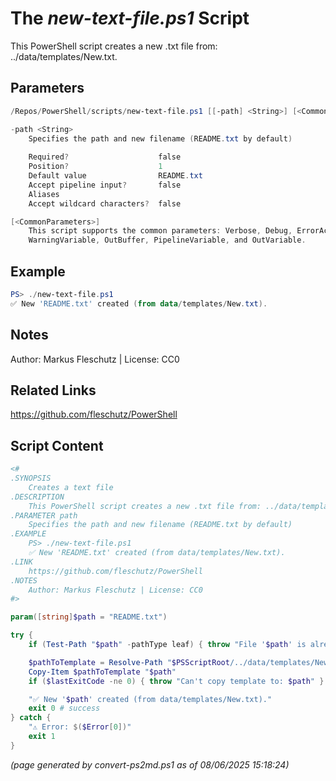 The *new-text-file.ps1* Script
===========================

This PowerShell script creates a new .txt file from: ../data/templates/New.txt.

Parameters
----------
```powershell
/Repos/PowerShell/scripts/new-text-file.ps1 [[-path] <String>] [<CommonParameters>]

-path <String>
    Specifies the path and new filename (README.txt by default)
    
    Required?                    false
    Position?                    1
    Default value                README.txt
    Accept pipeline input?       false
    Aliases                      
    Accept wildcard characters?  false

[<CommonParameters>]
    This script supports the common parameters: Verbose, Debug, ErrorAction, ErrorVariable, WarningAction, 
    WarningVariable, OutBuffer, PipelineVariable, and OutVariable.
```

Example
-------
```powershell
PS> ./new-text-file.ps1 
✅ New 'README.txt' created (from data/templates/New.txt).

```

Notes
-----
Author: Markus Fleschutz | License: CC0

Related Links
-------------
https://github.com/fleschutz/PowerShell

Script Content
--------------
```powershell
<#
.SYNOPSIS
	Creates a text file 
.DESCRIPTION
	This PowerShell script creates a new .txt file from: ../data/templates/New.txt.
.PARAMETER path
	Specifies the path and new filename (README.txt by default)
.EXAMPLE
	PS> ./new-text-file.ps1 
	✅ New 'README.txt' created (from data/templates/New.txt).
.LINK
	https://github.com/fleschutz/PowerShell
.NOTES
	Author: Markus Fleschutz | License: CC0
#>

param([string]$path = "README.txt")

try {
	if (Test-Path "$path" -pathType leaf) { throw "File '$path' is already existing" }

	$pathToTemplate = Resolve-Path "$PSScriptRoot/../data/templates/New.txt" 
	Copy-Item $pathToTemplate "$path"
	if ($lastExitCode -ne 0) { throw "Can't copy template to: $path" }

	"✅ New '$path' created (from data/templates/New.txt)."
	exit 0 # success
} catch {
	"⚠️ Error: $($Error[0])"
	exit 1
}
```

*(page generated by convert-ps2md.ps1 as of 08/06/2025 15:18:24)*
